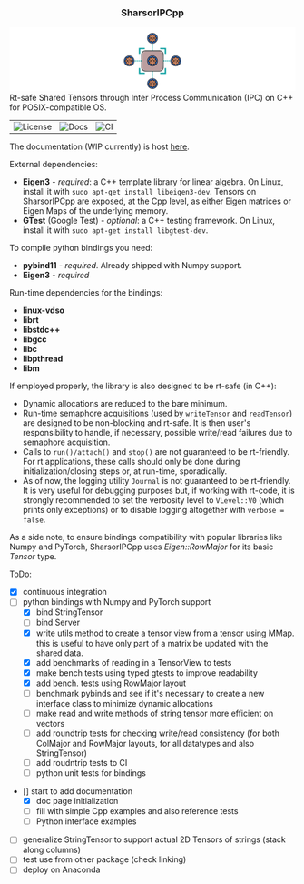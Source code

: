 ### <center> SharsorIPCpp </center>

<!-- ![GitHub-Mark-Light](docs/icon-light.svg#gh-dark-mode-only)![GitHub-Mark-Dark](docs/icon-dark.svg#gh-light-mode-only) -->
![icon.svg](docs/sphinx/source/_static/icon.svg)
Rt-safe Shared Tensors through Inter Process Communication (IPC) on C++ for POSIX-compatible OS.

<center>
<table>
  <tr>
    <td><img src="https://img.shields.io/badge/License-GPLv2-purple.svg" alt="License"></td>
    <td><img src="https://img.shields.io/badge/Docs-WIP-yellow" alt="Docs"></td>
    <td><img src="https://app.travis-ci.com/AndrePatri/SharsorIPCpp.svg?branch=main" alt="CI"></td>
  </tr>
</table>
</center>

The documentation (WIP currently) is host [here](https://andrepatri.github.io/SharsorIPCpp/v0.1.0/index.html).

External dependencies: 
- **Eigen3** - *required*: a C++ template library for linear algebra. On Linux, install it with ```sudo apt-get install libeigen3-dev```. Tensors on SharsorIPCpp are exposed, at the Cpp level, as either Eigen matrices or Eigen Maps of the underlying memory.
- **GTest** (Google Test) - *optional*: a C++ testing framework. On Linux, install it with ```sudo apt-get install libgtest-dev```.
<!-- - **Real-time library** (rt) - *required*: ```sudo apt-get install librt-dev```
- **pthread** - *required*: the POSIX Threads library. On Linux, install it with ```sudo apt-get install libpthread-stubs0-dev``` -->

To compile python bindings you need: 
- **pybind11** - *required*. Already shipped with Numpy support.
- **Eigen3** - *required*

Run-time dependencies for the bindings:
- **linux-vdso**
- **librt**
- **libstdc++**
- **libgcc**
- **libc**
- **libpthread**
- **libm**

<!-- 
The library is also shipped with Python bindings with both Numpy or PyTorch support. To be able to compile the bindings, you'll need the following packages:
- **pybind11**
- **Torch**
- **NumPy**
- **Eigen** -->

If employed properly, the library is also designed to be rt-safe (in C++):
- Dynamic allocations are reduced to the bare minimum.
- Run-time semaphore acquisitions (used by `writeTensor` and `readTensor`) are designed to be non-blocking and rt-safe. It is then user's responsibility to handle, if necessary, possible write/read failures due to semaphore acquisition.
- Calls to `run()/attach()` and `stop()` are not guaranteed to be rt-friendly. For rt applications, these calls should only be done during initialization/closing steps or, at run-time, sporadically.
- As of now, the logging utility `Journal` is not guaranteed to be rt-friendly. It is very useful for debugging purposes but, if working with rt-code, it is strongly recommended to set the verbosity level to `VLevel::V0` (which prints only exceptions) or to disable logging altogether with `verbose = false`.

As a side note, to ensure bindings compatibility with popular libraries like Numpy and PyTorch, SharsorIPCpp uses *Eigen::RowMajor* for its basic *Tensor* type.

ToDo:
- [x] continuous integration  
- [ ] python bindings with Numpy and PyTorch support
  - [x] bind StringTensor
  - [ ] bind Server
  - [x] write utils method to create a tensor view from a tensor using MMap. this is useful to have only part of a matrix be updated with the shared data. 
  - [x] add benchmarks of reading in a TensorView to tests
  - [x] make bench tests using typed gtests to improve readability
  - [x] add bench. tests using RowMajor layout
  - [ ] benchmark pybinds and see if it's necessary to create a new interface class to minimize dynamic allocations
  - [ ] make read and write methods of string tensor more efficient on vectors
  - [ ] add roundtrip tests for checking write/read consistency (for both ColMajor and RowMajor layouts, for all datatypes and also StringTensor)
  - [ ] add roudntrip tests to CI
  - [ ] python unit tests for bindings
- [] start to add documentation
  - [x] doc page initialization
  - [ ] fill with simple Cpp examples and also reference tests
  - [ ] Python interface examples
- [ ] generalize StringTensor to support actual 2D Tensors of strings (stack along columns)
- [ ] test use from other package (check linking) 
- [ ] deploy on Anaconda 
